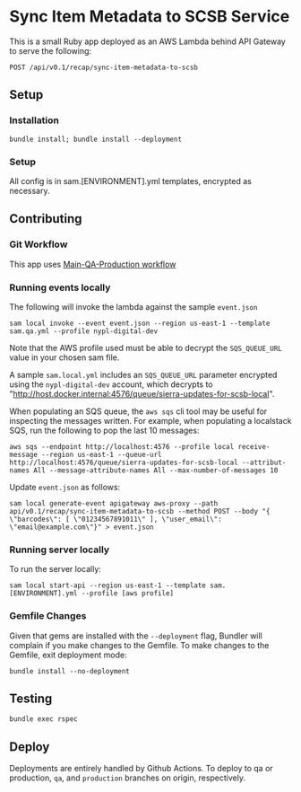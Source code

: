 # Sync Item Metadata to SCSB Service

This is a small Ruby app deployed as an AWS Lambda behind API Gateway to serve the following:

```
POST /api/v0.1/recap/sync-item-metadata-to-scsb
```

## Setup

### Installation

```
bundle install; bundle install --deployment
```

### Setup

All config is in sam.[ENVIRONMENT].yml templates, encrypted as necessary.

## Contributing

### Git Workflow

This app uses [Main-QA-Production workflow](https://github.com/NYPL/engineering-general/blob/main/standards/git-workflow.md#main-qa-production)

### Running events locally

The following will invoke the lambda against the sample `event.json`
```
sam local invoke --event event.json --region us-east-1 --template sam.qa.yml --profile nypl-digital-dev
```

Note that the AWS profile used must be able to decrypt the `SQS_QUEUE_URL` value in your chosen sam file.

A sample `sam.local.yml` includes an `SQS_QUEUE_URL` parameter encrypted using the `nypl-digital-dev` account, which decrypts to "http://host.docker.internal:4576/queue/sierra-updates-for-scsb-local".

When populating an SQS queue, the `aws sqs` cli tool may be useful for inspecting the messages written. For example, when populating a localstack SQS, run the following to pop the last 10 messages:

```
aws sqs --endpoint http://localhost:4576 --profile local receive-message --region us-east-1 --queue-url http://localhost:4576/queue/sierra-updates-for-scsb-local --attribut-names All --message-attribute-names All --max-number-of-messages 10
```

Update `event.json` as follows:

```
sam local generate-event apigateway aws-proxy --path api/v0.1/recap/sync-item-metadata-to-scsb --method POST --body "{ \"barcodes\": [ \"01234567891011\" ], \"user_email\": \"email@example.com\"}" > event.json
```

### Running server locally

To run the server locally:

```
sam local start-api --region us-east-1 --template sam.[ENVIRONMENT].yml --profile [aws profile]
```

### Gemfile Changes

Given that gems are installed with the `--deployment` flag, Bundler will complain if you make changes to the Gemfile. To make changes to the Gemfile, exit deployment mode:

```
bundle install --no-deployment
```

## Testing

```
bundle exec rspec
```

## Deploy

Deployments are entirely handled by Github Actions. To deploy to qa or production, `qa`, and `production` branches on origin, respectively.
